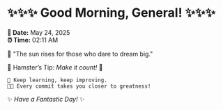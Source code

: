 # ✨✨✨ Good Morning, General! ✨✨✨

**📅 Date:** May 24, 2025  
**⏰ Time:** 02:11 AM  

🌅 "The sun rises for those who dare to dream big."  

🐹 Hamster’s Tip: _Make it count!_ 💪  

```
🚀 Keep learning, keep improving.  
🧑‍💻 Every commit takes you closer to greatness!  
```

✨ *Have a Fantastic Day!* ✨  
